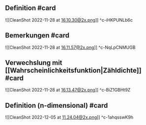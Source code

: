 ## Definition #card 
![[CleanShot 2022-11-28 at 16.10.30@2x.png]]
^c-iHKPUNLb6c

## Bemerkungen #card 
![[CleanShot 2022-11-28 at 16.11.57@2x.png]]
^c-NqLpCNMUGB

## Verwechslung mit [[Wahrscheinlichkeitsfunktion|Zähldichte]] #card 
![[CleanShot 2022-11-28 at 16.13.47@2x.png]]
^c-BiZ1GBHt9Z

## Definition (n-dimensional) #card 
![[CleanShot 2022-12-05 at 11.24.04@2x.png]]
^c-1ahqsswK9h